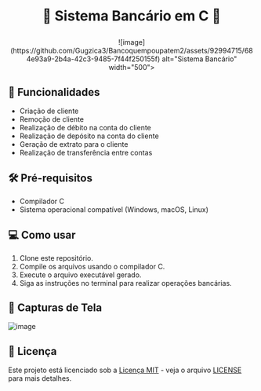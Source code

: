 # <p align="center">🏦 Sistema Bancário em C 🏦</p>

<p align="center">
 ![image](https://github.com/Gugzica3/Bancoquempoupatem2/assets/92994715/684e93a9-2b4a-42c3-9485-7f44f250155f)
 alt="Sistema Bancário" width="500">
</p>

## 🚀 Funcionalidades

- Criação de cliente
- Remoção de cliente
- Realização de débito na conta do cliente
- Realização de depósito na conta do cliente
- Geração de extrato para o cliente
- Realização de transferência entre contas

## 🛠️ Pré-requisitos

- Compilador C
- Sistema operacional compatível (Windows, macOS, Linux)

## 💻 Como usar

1. Clone este repositório.
2. Compile os arquivos usando o compilador C.
3. Execute o arquivo executável gerado.
4. Siga as instruções no terminal para realizar operações bancárias.

## 📸 Capturas de Tela

![image](https://github.com/Gugzica3/Bancoquempoupatem2/assets/92994715/80c2a6f8-03ba-42b6-a170-9cac1568e173)






## 📝 Licença

Este projeto está licenciado sob a [Licença MIT](https://opensource.org/licenses/MIT) - veja o arquivo [LICENSE](LICENSE) para mais detalhes.
